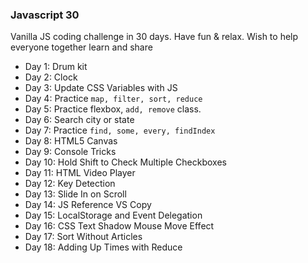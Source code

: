 ### Javascript 30

Vanilla JS coding challenge in 30 days.
Have fun & relax.
Wish to help everyone together learn and share

- Day 1: Drum kit
- Day 2: Clock
- Day 3: Update CSS Variables with JS
- Day 4: Practice ```map, filter, sort, reduce```
- Day 5: Practice flexbox, ```add, remove``` class.
- Day 6: Search city or state
- Day 7: Practice ```find, some, every, findIndex```
- Day 8: HTML5 Canvas
- Day 9: Console Tricks
- Day 10: Hold Shift to Check Multiple Checkboxes
- Day 11: HTML Video Player
- Day 12: Key Detection
- Day 13: Slide In on Scroll
- Day 14: JS Reference VS Copy
- Day 15: LocalStorage and Event Delegation
- Day 16: CSS Text Shadow Mouse Move Effect
- Day 17: Sort Without Articles
- Day 18: Adding Up Times with Reduce
